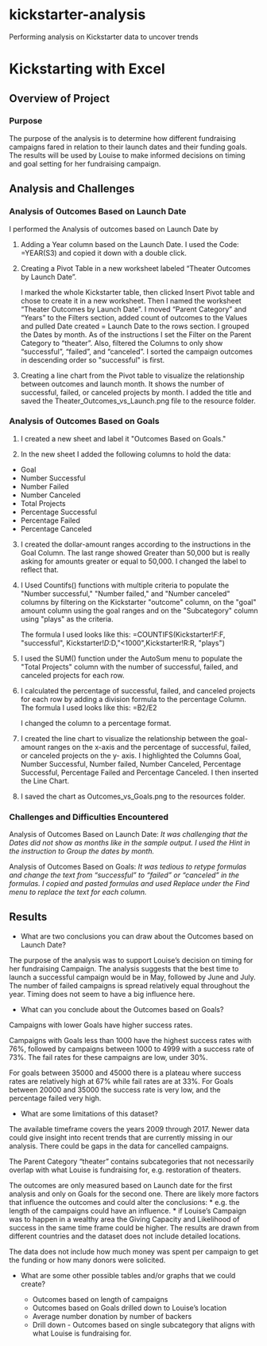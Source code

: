 # kickstarter-analysis
Performing analysis on Kickstarter data to uncover trends

# Kickstarting with Excel

## Overview of Project

### Purpose

The purpose of the analysis is to determine how different fundraising campaigns fared in relation to their launch dates and their funding goals. 
The results will be used by Louise to make informed decisions on timing and goal setting for her fundraising campaign. 

## Analysis and Challenges

### Analysis of Outcomes Based on Launch Date

I performed the Analysis of outcomes based on Launch Date by 
1.	Adding a Year column based on the Launch Date.
    I used the Code: =YEAR(S3) and copied it down with a double click.	
2.	Creating a Pivot Table in a new worksheet labeled “Theater Outcomes by Launch Date”.

    I marked the whole Kickstarter table, then clicked Insert Pivot table and chose to create it in a new worksheet. Then I named the worksheet “Theater Outcomes by 
    Launch Date”.
    I moved “Parent Category” and “Years” to the Filters section, added count of outcomes to the Values and pulled Date created = Launch Date to the rows section.
    I grouped the Dates by month. As of the instructions I set the Filter on the Parent Category to “theater”. Also, filtered the Columns to only show “successful”, 
    “failed”, and “canceled”.
    I sorted the campaign outcomes in descending order so "successful" is first.

3.	Creating a line chart from the Pivot table to visualize the relationship between outcomes and launch month. It shows the number of successful, failed, or canceled 
    projects by month. I added the title and saved the Theater_Outcomes_vs_Launch.png file to the resource folder.
 
 
 ### Analysis of Outcomes Based on Goals

1.	I created a new sheet and label it "Outcomes Based on Goals."

2.	In the new sheet I added the following columns to hold the data:
  *	Goal
  *	Number Successful
  *	Number Failed
  *	Number Canceled
  *	Total Projects
  *	Percentage Successful
  *	Percentage Failed
  *	Percentage Canceled

3.	I created the dollar-amount ranges according to the instructions in the Goal Column.
    The last range showed Greater than 50,000 but is really asking for amounts greater or equal to 50,000. I changed the label to reflect that.

4.	I Used Countifs() functions with multiple criteria to populate the "Number successful," "Number failed," and "Number canceled" columns by filtering
    on the Kickstarter  "outcome" column, on the "goal" amount column using the goal ranges and on the "Subcategory" column using "plays" as the criteria.

    The formula I used looks like this:
    =COUNTIFS(Kickstarter!$F:$F, "successful", Kickstarter!$D:$D,"<1000",Kickstarter!R:R, "plays")

5.	I used the SUM() function under the AutoSum menu to populate the "Total Projects" column with the number of successful, failed, and canceled projects for each row.

6.	I calculated the percentage of successful, failed, and canceled projects for each row by adding a division formula to the percentage Column.
    The formula I used looks like this: =B2/E2

    I changed the column to a percentage format.
 
7.	I created the line chart to visualize the relationship between the goal-amount ranges on the x-axis and the percentage of successful, failed, or canceled projects on 
    the y- axis. I highlighted the Columns Goal, Number Successful, Number failed, Number Canceled, Percentage Successful, Percentage Failed and Percentage Canceled. 
    I then inserted the Line Chart.
 
8.	I saved the chart as Outcomes_vs_Goals.png to the resources folder.

### Challenges and Difficulties Encountered

Analysis of Outcomes Based on Launch Date: 
*It was challenging that the Dates did not show as months like in the sample output. I used the Hint in the instruction to Group the dates by month.*

Analysis of Outcomes Based on Goals: 
*It was tedious to retype formulas and change the text from “successful” to “failed” or “canceled” in the formulas. I copied and pasted formulas and used Replace under the Find menu to replace the text for each column.*


## Results

- What are two conclusions you can draw about the Outcomes based on Launch Date?

The purpose of the analysis was to support Louise’s decision on timing for her fundraising Campaign.
The analysis suggests that the best time to launch a successful campaign would be in May, followed by June and July. 
The number of failed campaigns is spread relatively equal throughout the year. Timing does not seem to have a big influence here. 

- What can you conclude about the Outcomes based on Goals?

Campaigns with lower Goals have higher success rates. 

Campaigns with Goals less than 1000 have the highest success rates with 76%, followed by campaigns between 1000 to 4999 with a success rate of 73%. The fail rates for these campaigns are low, under 30%.

For goals between 35000 and 45000 there is a plateau where success rates are relatively high at 67% while fail rates are at 33%. 
For Goals between 20000 and 35000 the success rate is very low, and the percentage failed very high.

- What are some limitations of this dataset?

The available timeframe covers the years 2009 through 2017. Newer data could give insight into recent trends that are currently missing in our analysis.
There could be gaps in the data for cancelled campaigns. 

The Parent Category “theater” contains subcategories that not necessarily overlap with what Louise is fundraising for, e.g. restoration of theaters. 

The outcomes are only measured based on Launch date for the first analysis and only on Goals for the second one.
There are likely more factors that influence the outcomes and could alter the conclusions:
        * e.g. the length of the campaigns could have an influence.
        * if Louise’s Campaign was to happen in a wealthy area the Giving Capacity and Likelihood of success in the same time frame could be higher. The results are drawn 
          from different countries and the dataset does not include detailed locations. 

The data does not include how much money was spent per campaign to get the funding or how many donors were solicited.

- What are some other possible tables and/or graphs that we could create?

    * Outcomes based on length of campaigns
    * Outcomes based on Goals drilled down to Louise’s location
    * Average number donation by number of backers 
    * Drill down - Outcomes based on single subcategory that aligns with what Louise is fundraising for.





















